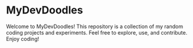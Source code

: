 # MyDevDoodles

Welcome to MyDevDoodles! This repository is a collection of my random coding projects and experiments. Feel free to explore, use, and contribute. Enjoy coding!
